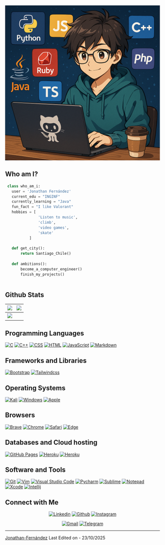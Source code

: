 ![image_anime_progra](john_image.png)

## Who am I?

 ```python
  class who_am_i:
    user = 'Jonathan Fernández'
    current_edu = "INGINF"
    currently_learning = "Java"
    fun_fact = "I like Valorant"
	hobbies = [
				'Listen to music',
				'climb',
			 	'video games',
				'skate'
			]
	
	def get_city():
		return Santiago_Chile()
	
	def ambitions():
		become_a_computer_engineer()
		finish_my_projects()
	
 ```

 
## Github Stats

|<img src="https://github-readme-stats.vercel.app/api?username=john-fern&&show_icons=true&count_private=true&theme=github_dark">|<img src="https://github-readme-streak-stats.herokuapp.com/?user=john-fern&theme=blueberry_duo"/>
|---|---|
<img src="https://github-readme-stats.vercel.app/api/top-langs/?username=john-fern&layout=compact&theme=github_dark"/>|

## Programming Languages

<p>
    <a href="#"><img alt="C" src="https://img.shields.io/badge/C%20-%232370ED.svg?logo=c&logoColor=white"></a>
    <a href="#"><img alt="C++" src="https://img.shields.io/badge/C++%20-%2300599C.svg?logo=c%2B%2B&logoColor=white"></a>
    <a href="#"><img alt="CSS" src="https://img.shields.io/badge/CSS%20-%231572B6.svg?logo=css3&logoColor=white"></a>
    <a href="#"><img alt="HTML" src="https://img.shields.io/badge/HTML%20-%23E34F26.svg?logo=html5&logoColor=white"></a>
    <a href="#"><img alt="JavaScript" src="https://img.shields.io/badge/JavaScript%20-%23F7DF1E.svg?logo=javascript&logoColor=black"></a>
    <a href="#"><img alt="Markdown" src="https://img.shields.io/badge/Markdown-%23000000.svg?logo=markdown&logoColor=white"></a>
</p>

## Frameworks and Libraries
<p>
   <a href="#"><img alt="Bootstrap" src="https://img.shields.io/badge/Bootstrap-563D7C?logo=bootstrap&logoColor=white"></a>
   <a href="#"><img alt="Tailwindcss" src="https://img.shields.io/badge/tailwindcss-%2338B2AC.svg?logo=tailwindcss&logoColor=white"></a>
</p>

## Operating Systems
<p>
	<a href="#"><img alt="Kali" src="https://img.shields.io/badge/Kali_Linux-557C94?logo=kali-linux&logoColor=white"></a>
	<a href="#"><img alt="Windows" src="https://img.shields.io/badge/Windows-0078D6?logo=windows&logoColor=white"></a>
	<a href="#"><img alt="Apple" src="https://img.shields.io/badge/mac%20os-000000?logo=apple&logoColor=white"></a>
	
</p>

## Browsers
<p>
	<a href="#"><img alt="Brave" src="https://img.shields.io/badge/Brave-FB542B?logo=brave&logoColor=white"></a>
	<a href="#"><img alt="Chrome" src="https://img.shields.io/badge/Google_chrome-4285F4?logo=Google-Chrome&logoColor=white"></a>
	<a href="#"><img alt="Safari" src="https://img.shields.io/badge/Safari-FF1B2D?logo=Safari&logoColor=white"></a>
	<a href="#"><img alt="Edge" src="https://img.shields.io/badge/Microsoft_Edge-0078D7?logo=Microsoft-edge&logoColor=white"></a>
</p>

## Databases and Cloud hosting

<p>
    <a href="#"><img alt="GitHub Pages" src="https://img.shields.io/badge/GitHub%20Pages-%23327FC7.svg?logo=github&logoColor=white"></a>
    <a href="#"><img alt="Heroku" src="https://img.shields.io/badge/Heroku%20-%23430098.svg?logo=heroku&logoColor=white"></a>
    <a href="#"><img alt="Heroku" src="https://img.shields.io/badge/Xampp%20-%23430098.svg?logo=xampp&logoColor=white"></a>
</p> 

## Software and Tools
<p>
  <a href="#"><img alt="Git" src="https://img.shields.io/badge/Git%20-%23F05033.svg?logo=git&logoColor=white"></a>
	<a href="#"><img alt="Vim" src="https://img.shields.io/badge/VIM-%2311AB00.svg?logo=vim&logoColor=white"></a>
  <a href="#"><img alt="Visual Studio Code" src="https://img.shields.io/badge/Visual%20Studio%20Code-0078d7.svg?logo=visual-studio-code&logoColor=white"></a>
  <a href="#"><img alt="Pycharm" src="https://img.shields.io/badge/pycharm-143?logo=pycharm&logoColor=black&color=green&labelColor=green"></a>
	<a href="#"><img alt="Sublime" src="https://img.shields.io/badge/sublime_text-%23575757.svg?logo=sublime-text&logoColor=important"></a>
	<a href="#"><img alt="Notepad" src="https://img.shields.io/badge/Notepad++-90E59A.svg?logo=notepad%2B%2B&logoColor=black"></a>
	<a href="#"><img alt="Xcode" src="https://img.shields.io/badge/Xcode-007ACC?for-the-badge&logo=xcode&logoColor=white"></a>
	<a href="#"><img alt="Intellij" src="https://img.shields.io/badge/IntelliJ&nbsp;IDEA-000000.svg?logo=intellij-idea&logoColor=white"></a>
</p>

## Connect with Me
<p align="center">
  <a href="https://www.linkedin.com/in/jonathan-fernández-b6a936223"><img alt="Linkedin" title="Jonathan Fernández Linkedin" src="https://img.shields.io/badge/LinkedIn-0077B5?style=for-the-badge&logo=linkedin&logoColor=white"></a>
  <a href="https://github.com/john-Fern"><img alt="Github" title="Jonathan Fernández Github" src="https://img.shields.io/badge/GitHub-100000?style=for-the-badge&logo=github&logoColor=white"></a>
  <a href="https://www.instagram.com/gatoo_johnn/"><img alt="Instagram" title="Jonathan Fernández Instagram" src="https://img.shields.io/badge/Instagram-E4405F?style=for-the-badge&logo=instagram&logoColor=white"></a>
 </p>
 <p align="center">
  <a href="mailto:jonatha.fernandezf@gmail.com"><img alt="Gmail" title="Jonathan Fernández Gmail" src="https://img.shields.io/badge/Gmail-D14836?style=for-the-badge&logo=gmail&logoColor=white"></a>
  <a href="https://t.me/#846062670"><img alt="Telegram" title="Jonathan Fernández Telegram" src="https://img.shields.io/badge/Telegram-2CA5E0?style=for-the-badge&logo=telegram&logoColor=white"></a> 
</p>

------
[Jonathan-Fernández](https://github.com/john-Fern)
Last Edited on - 23/10/2025
